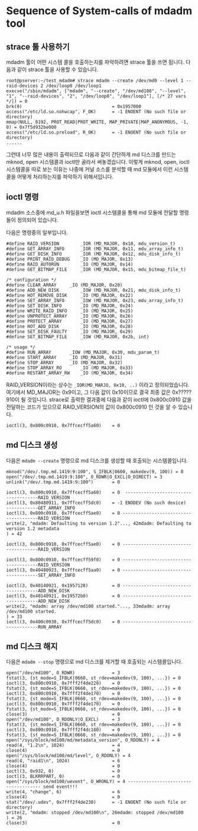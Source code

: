 # Sequence of System-calls of mdadm tool

## strace 툴 사용하기

mdadm 툴이 어떤 시스템 콜을 호출하는지를 파악하려면 strace 툴을 쓰면 됩니다. 다음과 같이 strace 툴을 사용할 수 있습니다.

```
root@pserver:~/test_mdadm# strace mdadm --create /dev/md0 --level 1 --raid-devices 2 /dev/loop0 /dev/loop1
execve("/sbin/mdadm", ["mdadm", "--create", "/dev/md100", "--level", "1", "--raid-devices", "2", "/dev/loop0", "/dev/loop1"], [/* 27 vars */]) = 0
brk(0)                                  = 0x1957000
access("/etc/ld.so.nohwcap", F_OK)      = -1 ENOENT (No such file or directory)
mmap(NULL, 8192, PROT_READ|PROT_WRITE, MAP_PRIVATE|MAP_ANONYMOUS, -1, 0) = 0x7f5d932be000
access("/etc/ld.so.preload", R_OK)      = -1 ENOENT (No such file or directory)
......
```

그런데 너무 많은 내용이 출력되므로 다음과 같이 간단하게 md 디스크를 만드는 mknod, open 시스템콜과 ioctl만 골라서 써놓겠습니다.
이렇게 mknod, open, ioctl 시스템콜을 따로 보는 이유는 나중에 커널 소스를 분석할 때 md 모듈에서 이런 시스템콜을 어떻게 처리하는지를 파악하기 위해서입니다.

## ioctl 명령

mdadm 소스중에 md_u.h 파일을보면 ioctl 시스템콜을 통해 md 모듈에 전달할 명령들이 정의되어 있습니다.

다음은 명령중의 일부입니다.

```
#define RAID_VERSION		_IOR (MD_MAJOR, 0x10, mdu_version_t)
#define GET_ARRAY_INFO		_IOR (MD_MAJOR, 0x11, mdu_array_info_t)
#define GET_DISK_INFO		_IOR (MD_MAJOR, 0x12, mdu_disk_info_t)
#define PRINT_RAID_DEBUG	_IO (MD_MAJOR, 0x13)
#define RAID_AUTORUN		_IO (MD_MAJOR, 0x14)
#define GET_BITMAP_FILE		_IOR (MD_MAJOR, 0x15, mdu_bitmap_file_t)

/* configuration */
#define CLEAR_ARRAY		_IO (MD_MAJOR, 0x20)
#define ADD_NEW_DISK		_IOW (MD_MAJOR, 0x21, mdu_disk_info_t)
#define HOT_REMOVE_DISK		_IO (MD_MAJOR, 0x22)
#define SET_ARRAY_INFO		_IOW (MD_MAJOR, 0x23, mdu_array_info_t)
#define SET_DISK_INFO		_IO (MD_MAJOR, 0x24)
#define WRITE_RAID_INFO		_IO (MD_MAJOR, 0x25)
#define UNPROTECT_ARRAY		_IO (MD_MAJOR, 0x26)
#define PROTECT_ARRAY		_IO (MD_MAJOR, 0x27)
#define HOT_ADD_DISK		_IO (MD_MAJOR, 0x28)
#define SET_DISK_FAULTY		_IO (MD_MAJOR, 0x29)
#define SET_BITMAP_FILE		_IOW (MD_MAJOR, 0x2b, int)

/* usage */
#define RUN_ARRAY		_IOW (MD_MAJOR, 0x30, mdu_param_t)
#define START_ARRAY		_IO (MD_MAJOR, 0x31)
#define STOP_ARRAY		_IO (MD_MAJOR, 0x32)
#define STOP_ARRAY_RO		_IO (MD_MAJOR, 0x33)
#define RESTART_ARRAY_RW	_IO (MD_MAJOR, 0x34)
```

RAID_VERSION이라는 상수는 ``_IOR(MD_MARJO, 0x10, ..)`` 이라고 정의되었습니다. 여기에서 MD_MAJOR는 0x9이고, 그 다음 값이 0x10이므로 결국 최종 값은 0x?????910이 될 것입니다. strace로 출력한 결과중에 다음과 같이 ioctl에 0x800c0910 값을 전달하는 코드가 있으므로 RAID_VERSION의 값이 0x800c0910 인 것을 알 수 있습니다.

```
ioctl(3, 0x800c0910, 0x7ffcecff5a60)    = 0
```

## md 디스크 생성

다음은 ``mdadm --create`` 명령으로 md 디스크를 생성할 때 호출되는 시스템콜입니다.

```
mknod("/dev/.tmp.md.1419:9:100", S_IFBLK|0600, makedev(9, 100)) = 0
open("/dev/.tmp.md.1419:9:100", O_RDWR|O_EXCL|O_DIRECT) = 3
unlink("/dev/.tmp.md.1419:9:100")       = 0

ioctl(3, 0x800c0910, 0x7ffcecff5a60)    = 0  -------------------------------------RAID_VERSION
ioctl(3, 0x80480911, 0x7ffcecff5dc0)    = -1 ENODEV (No such device)  ------------GET_ARRAY_INFO
ioctl(3, 0x800c0910, 0x7ffcecff5ae0)    = 0 --------------------------------------RAID_VERSION
write(2, "mdadm: Defaulting to version 1.2"..., 42mdadm: Defaulting to version 1.2 metadata
) = 42

ioctl(3, 0x800c0910, 0x7ffcecff5ae0)    = 0 --------------------------------------RAID_VERSION

ioctl(3, 0x800c0910, 0x7ffcecff59f0)    = 0 --------------------------------------RAID_VERSION
ioctl(3, 0x40480923, 0x7ffcecff5aa0)    = 0 --------------------------------------SET_ARRAY_INFO

ioctl(3, 0x40140921, 0x1957128)         = 0 --------------------------------------ADD_NEW_DISK
ioctl(3, 0x40140921, 0x19572b0)         = 0 --------------------------------------ADD_NEW_DISK
write(2, "mdadm: array /dev/md100 started."..., 33mdadm: array /dev/md100 started.
) = 33
ioctl(3, 0x400c0930, 0x7ffcecff5dc0)    = 0 --------------------------------------RUN_ARRAY
```

## md 디스크 해지

다음은 ``mdadm --stop`` 명령으로 md 디스크를 제거할 때 호출되는 시스템콜입니다.

```
open("/dev/md100", O_RDWR)              = 3
fstat(3, {st_mode=S_IFBLK|0660, st_rdev=makedev(9, 100), ...}) = 0
ioctl(3, 0x800c0910, 0x7fff2f4de220)    = 0
fstat(3, {st_mode=S_IFBLK|0660, st_rdev=makedev(9, 100), ...}) = 0
ioctl(3, 0x800c0910, 0x7fff2f4de170)    = 0
fstat(3, {st_mode=S_IFBLK|0660, st_rdev=makedev(9, 100), ...}) = 0
ioctl(3, 0x800c0910, 0x7fff2f4de170)    = 0
fstat(3, {st_mode=S_IFBLK|0660, st_rdev=makedev(9, 100), ...}) = 0
close(3)                                = 0
open("/dev/md100", O_RDONLY|O_EXCL)     = 3
fstat(3, {st_mode=S_IFBLK|0660, st_rdev=makedev(9, 100), ...}) = 0
ioctl(3, 0x800c0910, 0x7fff2f4dc180)    = 0
fstat(3, {st_mode=S_IFBLK|0660, st_rdev=makedev(9, 100), ...}) = 0
open("/sys/block/md100/md/metadata_version", O_RDONLY) = 4
read(4, "1.2\n", 1024)                  = 4
close(4)                                = 0
open("/sys/block/md100/md/level", O_RDONLY) = 4
read(4, "raid1\n", 1024)                = 6
close(4)                                = 0
ioctl(3, 0x932, 0)                      = 0
ioctl(3, BLKRRPART, 0)                  = 0
open("/sys/block/md100/uevent", O_WRONLY) = 4 ------------------------------------- send event!!!
write(4, "change", 6)                   = 6
close(4)                                = 0
stat("/dev/.udev", 0x7fff2f4de230)      = -1 ENOENT (No such file or directory)
write(2, "mdadm: stopped /dev/md100\n", 26mdadm: stopped /dev/md100
) = 26
close(3)                                = 0
```